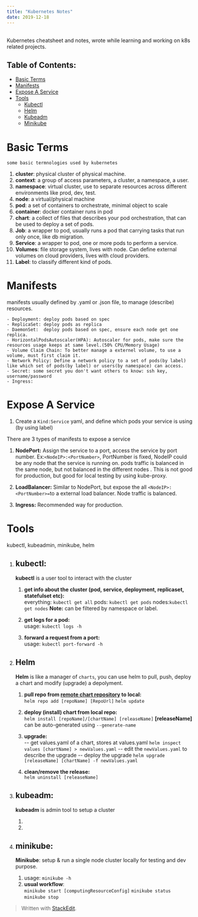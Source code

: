 ```yaml
---
title: "Kubernetes Notes"
date: 2019-12-18
---
```

<br>
Kubernetes cheatsheet and notes, wrote while learning and working on k8s related projects. <br>

## Table of Contents:
* [Basic Terms](#Basic-Terms)
* [Manifests](#Manifests)
* [Expose A Service](#Expose-A-Service)
*   [Tools](#Tools)
	* [Kubectl](#Kubectl)
	 * [Helm](#Helm)
	 * [Kubeadm](#Kubeadm)
	 * [Minikube](#Minikube)


# Basic Terms
	some basic termnologies used by kubernetes
1. **cluster**: physical cluster of physical machine.
2. **context**: a group of access parameters,  a cluster, a namespace, a user.
3. **namespace**: virtual cluster, use to separate resources across different environments like prod, dev, test.
4. **node**: a virtual/physical machine
5. **pod**: a set of containers to orchestrate, minimal object to scale
6. **container**: docker container runs in pod
7. **chart**: a collect of files that describes your pod orchestration, that can be used to deploy a set of pods.
8. **Job**: a wrapper to pod, usually runs a pod that carrying tasks that run only once, like db migration.
9. **Service**: a wrapper to pod, one or more pods to perform a service.
10. **Volumes**: file storage system, lives with node. Can define external volumes on cloud providers, lives with cloud providers.
11. **Label**: to classify different kind of pods. 
 

# Manifests

manifests usually defined by .yaml or .json file, to manage (describe) resources.

	- Deployment: deploy pods based on spec
	- ReplicaSet: deploy pods as replica 
	- DaemonSet:  deploy pods based on spec, ensure each node get one replica.
	- HorizontalPodsAutoscaler(HPA): Autoscaler for pods, make sure the resources usage keeps at same level.(50% CPU/Memory Usage)
	- Volume Claim Chain: To better manage a externel volume, to use a volume, must first claim it.
	- Network Policy: Define a network policy to a set of pods(by label) like which set of pods(by label) or users(by namespace) can access.
	- Secret: some secret you don't want others to know: ssh key, username/password
	- Ingress:


# Expose A Service


1. Create a `Kind:Service` yaml, and define which pods your service is using (by using label)

There are 3 types of manifests to expose a service

1. **NodePort:**  Assign the service to a port, access the service by port number. Ex:`<NodeIP>:<PortNumber>`, PortNumber is fixed, NodeIP could be any node that the service is running on. pods traffic is balanced in the same node, but not balanced in the different nodes . This is not good for production, but good for local testing by using kube-proxy.

2. **LoadBalancer:** Similar to NodePort, but expose the all `<NodeIP>:<PortNumber>=`to a external load balancer. Node traffic is balanced.

3. **Ingress:** Recommended way for production. 

# Tools
kubectl, kubeadmin, minikube, helm
1. ## kubectl: 
	**kubectl** is a user tool to interact with the cluster
	1. **get info about the cluster (pod, service, deployment, replicaset, statefulset etc):**<br>
	everything: `kubectl get all`
	pods:  	`kubectl get pods`
	nodes:`kubectl get nodes`
	**Note:** can be filtered by namespace or label. 
	
	2. **get logs for a pod:** <br>
	usage: `kubectl logs -h`
	
	3. **forward a request from a port:** <br>
	usage: `kubectl port-forward -h`
	
2. ## Helm
   **Helm** is like a manager of `charts`, you can use helm to pull, push, deploy a chart and modify (upgrade) a depolyment.

   1. **pull  repo from [remote chart repository](https://helm.sh/docs/topics/chart_repository/) to local:**<br>
 `helm repo add [repoName] [RepoUrl]`
`helm update`

   2. **deploy (install)  chart from local repo:**<br>
`helm install [repoName]/[chartName] [releaseName]`
	**[releaseName]** can be auto-generated using `--generate-name` 
	4. **upgrade:**<br>
 -- get  values.yaml of a chart, stores at values.yaml
`helm inspect values [chartName] > newValues.yaml`
-- edit the `newValues.yaml` to describe the upgrade
-- deploy the upgrade
`helm upgrade [releaseName] [chartName] -f newValues.yaml` <br>
	5. **clean/remove the release:**<br>
`helm uninstall [releaseName]`

3. ## kubeadm:
	 **kubeadm** is admin tool to setup a cluster
	 1. <br>
	 2. <br>
	
 
4. ## minikube: 
	 **Minikube**: setup & run a single node cluster locally for testing and dev purpose.
	 1.  usage: `minikube -h`
	2.  **usual workflow**:<br>
		`minikube start [computingResourceConfig]`
`minikube status`
`minikube stop`

> Written with [StackEdit](https://stackedit.io/).
<!--stackedit_data:
eyJoaXN0b3J5IjpbMjA1NDQyODU5Myw1ODgxNjM0ODMsMTEzNT
kxNTEzNywzNjQ0NDU4MjUsLTIwNTczOTQxMTAsMTcxMjAxNDI1
OSwtMTg5NzEyMDM3MCwxMjU1NjYyMDM3LDQ2OTIzNDUwNiwtNz
A1MTU2NzQxLC00MTE4NTU3MDQsOTg0MzQyMzUzLDIwMjQ5Mzkx
NjUsMTgxMjEzODA3OCwxNzM1NDI1OTg5LC0xMzMzNjEzNDgsLT
g4NDMzMjY0MSwxMjcwMTQxNjMxLDM4ODc3NjI4MCw2NDI4Nzk0
Nl19
-->
